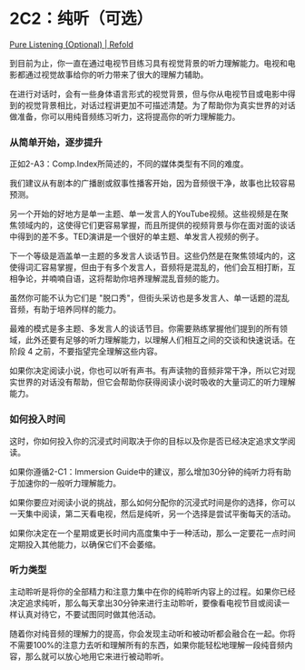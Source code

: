 # 2C2：纯听（可选）

[Pure Listening (Optional) | Refold](https://refold.la/roadmap/stage-2/c/pure-listening)

到目前为止，你一直在通过电视节目练习具有视觉背景的听力理解能力。电视和电影都通过视觉故事给你的听力带来了很大的理解力辅助。

在进行对话时，会有一些身体语言形式的视觉背景，但与你从电视节目或电影中得到的视觉背景相比，对话过程讲更加不可描述清楚。为了帮助你为真实世界的对话做准备，你可以用纯音频练习听力，这将提高你的听力理解能力。

### 从简单开始，逐步提升

正如2-A3：Comp.Index所简述的，不同的媒体类型有不同的难度。

我们建议从有剧本的广播剧或叙事性播客开始，因为音频很干净，故事也比较容易预测。

另一个开始的好地方是单一主题、单一发言人的YouTube视频。这些视频是在聚焦领域内的，这使得它们更容易掌握，而且所提供的视频背景与你在面对面的谈话中得到的差不多。TED演讲是一个很好的单主题、单发言人视频的例子。

下一个等级是涵盖单一主题的多发言人谈话节目。这些仍然是在聚焦领域内的，这使得词汇容易掌握，但由于有多个发言人，音频将是混乱的，他们会互相打断，互相争论，并喃喃自语，这将帮助你培养理解混乱音频的能力。

虽然你可能不认为它们是 "脱口秀"，但街头采访也是多发言人、单一话题的混乱音频，有助于培养同样的能力。

最难的模式是多主题、多发言人的谈话节目。你需要熟练掌握他们提到的所有领域，此外还要有足够的听力理解能力，以理解人们相互之间的交谈和快速说话。在阶段 4 之前，不要指望完全理解这些内容。

如果你决定阅读小说，你也可以听有声书。有声读物的音频非常干净，所以它对现实世界的对话没有帮助，但它会帮助你获得阅读小说时吸收的大量词汇的听力理解能力。

### 如何投入时间

这时，你如何投入你的沉浸式时间取决于你的目标以及你是否已经决定追求文学阅读。

如果你遵循2-C1：Immersion Guide中的建议，那么增加30分钟的纯听力将有助于加速你的一般听力理解能力。

如果你要应对阅读小说的挑战，那么如何分配你的沉浸式时间是你的选择，你可以一天集中阅读，第二天看电视，然后是纯听，另一个选择是尝试平衡每天的活动。

如果你决定在一个星期或更长时间内高度集中于一种活动，那么一定要花一点时间定期投入其他能力，以确保它们不会萎缩。

### 听力类型

主动聆听是将你的全部精力和注意力集中在你的纯聆听内容上的过程。如果你已经决定追求纯听，那么每天拿出30分钟来进行主动聆听，要像看电视节目或阅读一样认真对待它，不要试图同时做其他活动。

随着你对纯音频的理解力的提高，你会发现主动听和被动听都会融合在一起。你将不需要100%的注意力去听和理解所有的东西，如果你能轻松地理解一段纯音频内容，那么就可以放心地用它来进行被动聆听。